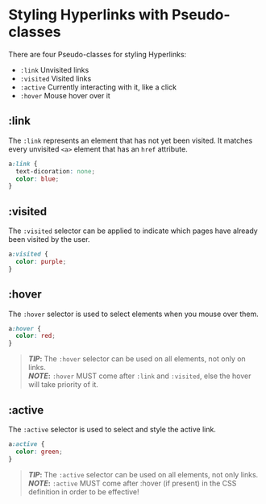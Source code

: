 # Styling Hyperlinks with Pseudo-classes

There are four Pseudo-classes for styling Hyperlinks:

- `:link` Unvisited links
- `:visited` Visited links
- `:active` Currently interacting with it, like a click
- `:hover` Mouse hover over it

## :link

The `:link` represents an element that has not yet been visited. It matches every unvisited `<a>` element that has an `href` attribute.

```css
a:link {
  text-dicoration: none;
  color: blue;
}
```

## :visited

The `:visited` selector can be applied to indicate which pages have already been visited by the user.

```css
a:visited {
  color: purple;
}
```

## :hover

The `:hover` selector is used to select elements when you mouse over them.

```css
a:hover {
  color: red;
}
```

> **_TIP_:** The `:hover` selector can be used on all elements, not only on links.\
> **_NOTE_:** `:hover` MUST come after `:link` and `:visited`, else the hover will take priority of it.

## :active

The `:active` selector is used to select and style the active link.

```css
a:active {
  color: green;
}
```

> **_TIP_:** The `:active` selector can be used on all elements, not only links.\
> **_NOTE_:** `:active` MUST come after :hover (if present) in the CSS definition in order to be effective!
